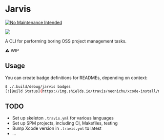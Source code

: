 # Jarvis

[![No Maintenance Intended](http://unmaintained.tech/badge.svg)](http://unmaintained.tech/)

![](https://s-media-cache-ak0.pinimg.com/originals/fc/ab/d4/fcabd42f56ffe40484586e830183bff6.jpg)

A CLI for performing boring OSS project management tasks.

:warning: WIP

## Usage

You can create badge definitions for READMEs, depending on context:

```bash
$ ./.build/debug/jarvis badges
[![Build Status](https://img.shields.io/travis/neonichu/xcode-install/master.svg?style=flat)](https://travis-ci.org/neonichu/xcode-install)
```

## TODO

- Set up skeleton `.travis.yml` for various languages
- Set up SPM projects, including CI, Makefiles, testing
- Bump Xcode version in `.travis.yml` to latest
- ...
